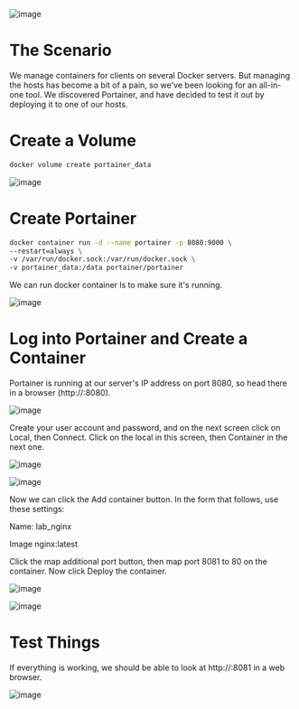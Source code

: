 ![image](https://user-images.githubusercontent.com/44756128/116006820-851e4200-a5d2-11eb-94f6-741ecb548f61.png)

# The Scenario
We manage containers for clients on several Docker servers. But managing the hosts has become a bit of a pain, so we've been looking for an all-in-one tool. We discovered Portainer, and have decided to test it out by deploying it to one of our hosts.

# Create a Volume
```sh
docker volume create portainer_data
```

![image](https://user-images.githubusercontent.com/44756128/116006894-ca427400-a5d2-11eb-8f4c-d88c04f407e5.png)

# Create Portainer
```sh
docker container run -d --name portainer -p 8080:9000 \
--restart=always \
-v /var/run/docker.sock:/var/run/docker.sock \
-v portainer_data:/data portainer/portainer
```

We can run docker container ls to make sure it's running.

![image](https://user-images.githubusercontent.com/44756128/116006926-e9410600-a5d2-11eb-80f5-ba768391712c.png)

# Log into Portainer and Create a Container
Portainer is running at our server's IP address on port 8080, so head there in a browser (http://:8080).

![image](https://user-images.githubusercontent.com/44756128/116006960-1b526800-a5d3-11eb-8316-803cba8097c4.png)

Create your user account and password, and on the next screen click on Local, then Connect. Click on the local in this screen, then Container in the next one.

![image](https://user-images.githubusercontent.com/44756128/116006972-2a391a80-a5d3-11eb-8bf2-a38f85e3226d.png)

![image](https://user-images.githubusercontent.com/44756128/116006989-3b822700-a5d3-11eb-8b39-98f9d7f497ae.png)

Now we can click the Add container button. In the form that follows, use these settings:

Name: lab_nginx

Image nginx:latest

Click the map additional port button, then map port 8081 to 80 on the container. Now click Deploy the container.

![image](https://user-images.githubusercontent.com/44756128/116007062-9025a200-a5d3-11eb-8c1e-3be89327600f.png)

![image](https://user-images.githubusercontent.com/44756128/116007079-9ddb2780-a5d3-11eb-8ec4-d992c0cb815e.png)

# Test Things
If everything is working, we should be able to look at http://:8081 in a web browser.

![image](https://user-images.githubusercontent.com/44756128/116007127-d418a700-a5d3-11eb-9d35-5e99cbec463a.png)
